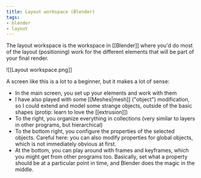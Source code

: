 ```yaml
---
title: Layout workspace (Blender)
tags:
- blender
- layout
---
```


The layout workspace is the workspace in [[Blender]] where you'd do most of the layout (positioning) work for the different elements that will be part of your final render.

![[Layout workspace.png]]

A screen like this is a lot to a beginner, but it makes a lot of sense:

- In the main screen, you set up your elements and work with them
- I have also played with some [[Meshes|mesh]] ("object") modification, so I could extend and model some strange objects, outside of the basic shapes (protip: learn to love the [[extrusion]])
- To the right, you organize everything in collections (very similar to layers in other programs, but hierarchical)
- To the bottom right, you configure the properties of the selected objects. Careful here: you can also modify properties for global objects, which is not immediately obvious at first.
- At the bottom, you can play around with frames and keyframes, which you might get from other programs too. Basically, set what a property should be at a particular point in time, and Blender does the magic in the middle.
